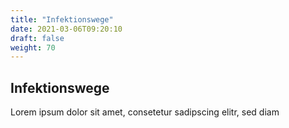 ```yaml
---
title: "Infektionswege"
date: 2021-03-06T09:20:10
draft: false
weight: 70
---
```


## Infektionswege

Lorem ipsum dolor sit amet, consetetur sadipscing elitr, sed diam 